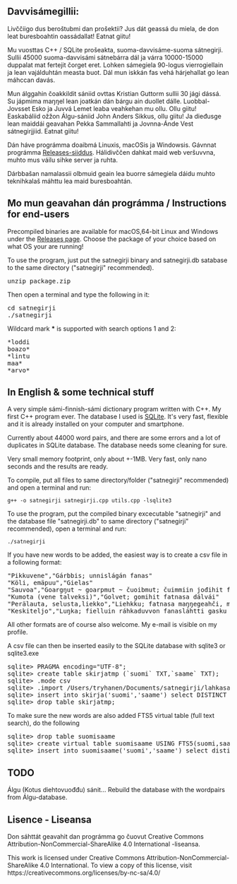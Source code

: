 <h2>Davvisámegillii:</h2>

<p>Livččiigo dus beroštubmi dan prošektii? Jus dát geassá du miela, de don leat buresboahtin oassádallat! Eatnat giitu!</p>

<p>Mu vuosttas C++ / SQLite prošeakta, suoma-davvisáme-suoma sátnegirji. Sullii 45000 suoma-davvisámi sátnebárra dál ja várra 10000-15000 duppalat mat fertejit čorget eret. Lohken sámegiela 90-logus vierrogiellain ja lean vajálduhtán measta buot. Dál mun iskkán fas vehá hárjehallat go lean máhccan davás.</p>

<p>Mun álggahin čoakkildit sániid ovttas Kristian Guttorm sullii 30 jági dássá. Su jápmima maŋŋel lean  joatkán dán bárgu ain duollet dálle. Luobbal-Jovsset Esko ja Juvvá Lemet leaba veahkehan mu ollu. Ollu giitu! Easkabáliid ožžon Álgu-sániid John Anders Sikkus, ollu giitu! Ja dieđusge lean maiddái geavahan Pekka Sammallahti ja Jovnna-Ánde Vest sátnegirjjiid. Eatnat giitu!</p>

<p>Dán háve prográmma doaibmá Linuxis, macOSis ja Windowsis. Gávnnat prográmma <a href="https://github.com/guovza/satnegirji/releases">Releases-siiddus</a>. Hálidivččen dahkat maid web veršuvvna, muhto mus váilu sihke server ja ruhta.</p>

<p>Dárbbašan namalassii olbmuid geain lea buorre sámegiela dáidu muhto teknihkalaš máhttu lea maid buresboahtán.</p>

<h2>Mo mun geavahan dán prográmma / Instructions for end-users</h2>

<p>Precompiled binaries are available for macOS,64-bit Linux and Windows under the <a href="https://github.com/guovza/satnegirji/releases">Releases page</a>. Choose the package of your choice based on what OS your are running!</p>

<p>To use the program, just put the satnegirji binary and satnegirji.db satabase to the same directory ("satnegirji" recommended).</p>

<p><pre>unzip package.zip</pre></p>

<p>Then open a terminal and type the following in it:</p>

<p>
<pre>
cd satnegirji
./satnegirji
</pre>
</p>

<p>Wildcard mark <b>*</b> is supported with search options 1 and 2:</p>

<p>
<pre>
*loddi
boazo*
*lintu
maa*
*arvo*
</pre>
</p>



<h2>In English & some technical stuff</h2>

<p>A very simple sámi-finnish-sámi dictionary program written with C++. My first C++ program ever. The database I used is <a href="https://www.sqlite.org" target="_blank">SQLite</a>. It's very fast, flexible and it is already installed on your computer and smartphone.</p>

<p>Currently about 44000 word pairs, and there are some errors and a lot of duplicates in SQLite database. The database needs some cleaning for sure.</p>

<p>Very small memory footprint, only about +-1MB. Very fast, only nano seconds and the results are ready.</p>

<p>To compile, put all files to same directory/folder ("satnegirji" recommended) and open a terminal and run:</p

<code>g++ -o satnegirji satnegirji.cpp utils.cpp -lsqlite3</code>

<p>To use the program, put the compiled binary excecutable "satnegirji" and the database file "satnegirji.db" to same directory ("satnegirji" recommended), open a terminal and run:</p>

<code>./satnegirji</code>

<p>If you have new words to be added, the easiest way is to create a csv file in a following format:</p>

<p><pre>"Pikkuvene","Gárbbis; unnislágán fanas"
"Köli, emäpuu","Gielas"
"Sauvoa","Goargŋut ~ goarpmut ~ čuoibmut; čuimmiin jođihit fatnasa vuosterávdnjái"
"Kumota (vene talveksi)","Golvet; gomihit fatnasa dálvái"
"Perälauta, selusta,liekko","Liehkku; fatnasa maŋŋegeahči, masa mohtor ásahuvvo"
"Keskiteljo","Luŋka; fielluin ráhkaduvvon fanasláhtti gasku fatnas"</pre></p>

<p>All other formats are of course also welcome. My e-mail is visible on my profile.</p>

<p>A csv file can then be inserted easily to the SQLite database with sqlite3 or sqlite3.exe</p>

<p>
<pre>
sqlite> PRAGMA encoding="UTF-8";
sqlite> create table skirjatmp (`suomi` TXT,`saame` TXT); 
sqlite> .mode csv
sqlite> .import /Users/tryhanen/Documents/satnegirji/lahkasanit.csv skirjatmp
sqlite> insert into skirja('suomi','saame') select DISTINCT suomi,saame from skirjatmp order by suomi;
sqlite> drop table skirjatmp;
</pre>
</p>

<p>To make sure the new words are also added FTS5 virtual table (full text search), do the following</p>

<p>
<pre>
sqlite> drop table suomisaame
sqlite> create virtual table suomisaame USING FTS5(suomi,saame); 
sqlite> insert into suomisaame('suomi','saame') select distinct suomi,saame from skirja;
</pre>
</p>

<h2>TODO</h2>

<p>Álgu (Kotus diehtovuođđu) sánit... Rebuild the database with the wordpairs from Álgu-database.</p>

<h2>Lisence - Liseansa</h2>

<p>Don sáhttát geavahit dan prográmma go čuovut Creative Commons Attribution-NonCommercial-ShareAlike 4.0 International -liseansa.</p>

<p>This work is licensed under Creative Commons Attribution-NonCommercial-ShareAlike 4.0 International. To view a copy of this license, visit https://creativecommons.org/licenses/by-nc-sa/4.0/</p>




